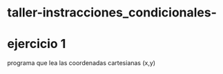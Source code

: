 # taller-instracciones_condicionales-

# ejercicio 1

programa que lea las coordenadas cartesianas (x,y)
